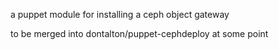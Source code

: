 a puppet module for installing a ceph object gateway

to be merged into dontalton/puppet-cephdeploy at some point
